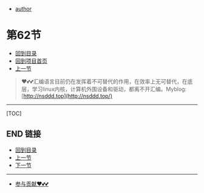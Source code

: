 + [author](https://github.com/3293172751)
# 第62节
+ [回到目录](../README.md)
+ [回到项目首页](../../README.md)
+ [上一节](61.md)
> ❤️💕💕汇编语言目前仍在发挥着不可替代的作用，在效率上无可替代，在底层，学习linux内核，计算机外围设备和驱动，都离不开汇编。Myblog:[http://nsddd.top](http://nsddd.top/)
---
[TOC]





## END 链接
+ [回到目录](../README.md)
+ [上一节](61.md)
+ [下一节](63.md)
---
+ [参与贡献❤️💕💕](https://github.com/3293172751/Block_Chain/blob/master/Git/git-contributor.md)
